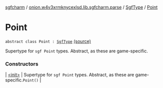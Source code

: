 [sgfcharm](../../../index.md) / [onion.w4v3xrmknycexlsd.lib.sgfcharm.parse](../../index.md) / [SgfType](../index.md) / [Point](./index.md)

# Point

`abstract class Point : `[`SgfType`](../index.md) [(source)](https://github.com/w4v3/sgfcharm/tree/master/sgfcharm/src/main/java/onion/w4v3xrmknycexlsd/lib/sgfcharm/parse/SgfTree.kt#L300)

Supertype for `sgf Point` types. Abstract, as these are game-specific.

### Constructors

| [&lt;init&gt;](-init-.md) | Supertype for `sgf Point` types. Abstract, as these are game-specific.`Point()` |

